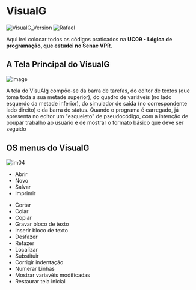 # VisualG

![VisualG_Version](https://img.shields.io/badge/VisualG-3.0-orange.svg) ![Rafael](https://img.shields.io/badge/Rafael-Turma%20MU-yellowgreen.svg)


Aqui irei colocar todos os códigos praticados na **UC09 - Lógica de programação, que estudei no Senac VPR.**


## A Tela Principal do VisualG
![image](https://user-images.githubusercontent.com/52283861/60517105-71934000-9cb5-11e9-8d3d-a94602a7768e.png)

A tela do VisuAlg compõe-se da barra de tarefas, do editor de textos (que toma toda a sua metade superior), do quadro de variáveis (no lado esquerdo da metade inferior), do simulador de saída (no correspondente lado direito) e da barra de status. Quando o programa é carregado, já apresenta no editor um "esqueleto" de pseudocódigo, com a intenção de poupar trabalho ao usuário e de mostrar o formato básico que deve ser seguido

## OS menus do VisualG

![im04](https://user-images.githubusercontent.com/52283861/60521669-09952780-9cbe-11e9-8df0-7677ba61165a.png)

+ Abrir
+ Novo
+ Salvar
+ Imprimir
- Cortar
- Colar
- Copiar
- Gravar bloco de texto
- Inserir bloco de texto
- Desfazer
- Refazer
- Localizar
- Substituir
- Corrigir indentação
- Numerar Linhas
- Mostrar variavéis modificadas
- Restaurar tela inicial